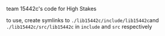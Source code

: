 team 15442c's code for High Stakes

to use, create symlinks to `./lib15442c/include/lib15442c`and `./lib15442c/src/lib15442c` in `include` and `src` respectively